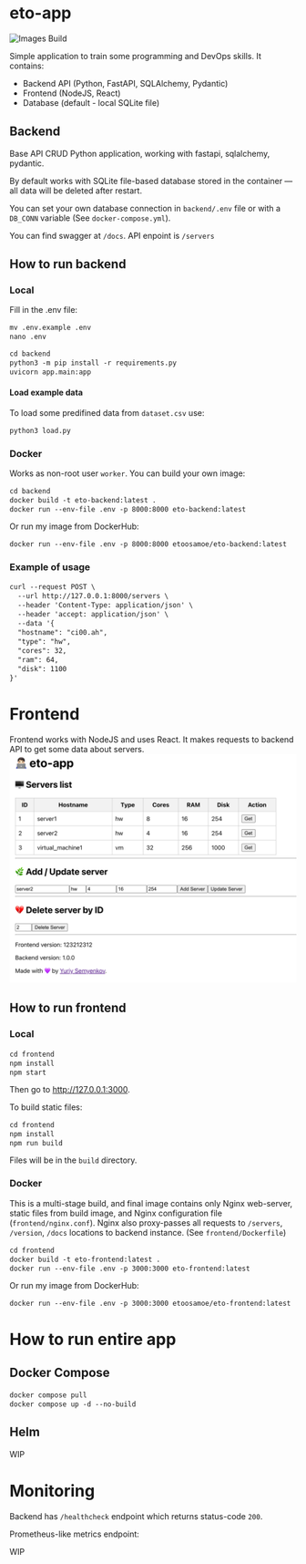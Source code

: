 # eto-app

![Images Build](https://github.com/etoosamoe/eto-app/actions/workflows/build.yml/badge.svg)

Simple application to train some programming and DevOps skills. It contains:
- Backend API (Python, FastAPI, SQLAlchemy, Pydantic)
- Frontend (NodeJS, React)
- Database (default - local SQLite file)

## Backend

Base API CRUD Python application, working with fastapi, sqlalchemy, pydantic.

By default works with SQLite file-based database stored in the container — all data will be deleted after restart.

You can set your own database connection in `backend/.env` file or with a `DB_CONN` variable (See `docker-compose.yml`).

You can find swagger at `/docs`. API enpoint is `/servers`

## How to run backend

### Local

Fill in the .env file:

```
mv .env.example .env
nano .env
```

```
cd backend
python3 -m pip install -r requirements.py
uvicorn app.main:app
```
#### Load example data

To load some predifined data from `dataset.csv` use:
```
python3 load.py
```

### Docker

Works as non-root user `worker`. You can build your own image:

```
cd backend
docker build -t eto-backend:latest .
docker run --env-file .env -p 8000:8000 eto-backend:latest
```

Or run my image from DockerHub:

```
docker run --env-file .env -p 8000:8000 etoosamoe/eto-backend:latest
```

### Example of usage

```
curl --request POST \
  --url http://127.0.0.1:8000/servers \
  --header 'Content-Type: application/json' \
  --header 'accept: application/json' \
  --data '{
  "hostname": "ci00.ah",
  "type": "hw",
  "cores": 32,
  "ram": 64,
  "disk": 1100
}'
```

# Frontend

Frontend works with NodeJS and uses React. It makes requests to backend API to get some data about servers.
![How frontend looks like](docs/frontend01.png)

## How to run frontend

### Local

```
cd frontend
npm install
npm start
```
Then go to http://127.0.0.1:3000.

To build static files:

```
cd frontend
npm install
npm run build
```
Files will be in the `build` directory.

### Docker

This is a multi-stage build, and final image contains only Nginx web-server, static files from build image, and Nginx configuration file (`frontend/nginx.conf`). Nginx also proxy-passes all requests to `/servers`, `/version`, `/docs` locations to backend instance. (See `frontend/Dockerfile`)

```
cd frontend
docker build -t eto-frontend:latest .
docker run --env-file .env -p 3000:3000 eto-frontend:latest
```

Or run my image from DockerHub:

```
docker run --env-file .env -p 3000:3000 etoosamoe/eto-frontend:latest
```

# How to run entire app
## Docker Compose

```
docker compose pull
docker compose up -d --no-build
```

## Helm

WIP

# Monitoring

Backend has `/healthcheck` endpoint which returns status-code `200`.

Prometheus-like metrics endpoint:

WIP